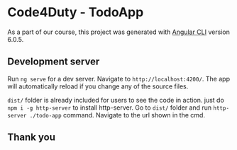 
# Code4Duty - TodoApp
As a part of our course, this project was generated with [Angular CLI](https://github.com/angular/angular-cli) version 6.0.5.

## Development server

Run `ng serve` for a dev server. Navigate to `http://localhost:4200/`. The app will automatically reload if you change any of the source files.

`dist/` folder is already included for users to see the code in action.
 just do 
 `npm i -g http-server` to install http-server.
 Go to `dist/` folder and run `http-server ./todo-app` command.
 Navigate to the url shown in the cmd.
 
 ## Thank you
